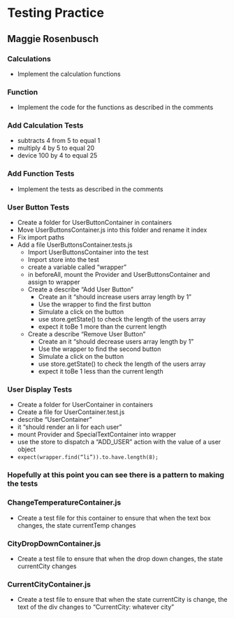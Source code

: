 # Testing Practice
## Maggie Rosenbusch

### Calculations
* Implement the calculation functions

### Function
* Implement the code for the functions as described in the comments

### Add Calculation Tests
* subtracts 4 from 5 to equal 1
* multiply 4 by 5 to equal 20
* device 100 by 4 to equal 25

### Add Function Tests
* Implement the tests as described in the comments

### User Button Tests
* Create a folder for UserButtonContainer in containers
* Move UserButtonsContainer.js into this folder and rename it index
* Fix import paths
* Add a file UserButtonsContainer.tests.js
    * Import UserButtonsContainer into the test
    * Import store into the test
    * create a variable called “wrapper”
    * in beforeAll, mount the Provider and UserButtonsContainer and assign to wrapper
    * Create a describe “Add User Button”
        * Create an it “should increase users array length by 1”
        * Use the wrapper to find the first button
        * Simulate a click on the button
        * use store.getState() to check the length of the users array
        * expect it toBe 1 more than the current length
    * Create a describe “Remove User Button”
        * Create an it “should decrease users array length by 1”
        * Use the wrapper to find the second button
        * Simulate a click on the button
        * use store.getState() to check the length of the users array
        * expect it toBe 1 less than the current length

### User Display Tests
* Create a folder for UserContainer in containers
* Create a file for UserContainer.test.js
* describe “UserContainer”
* it “should render an li for each user”
* mount Provider and SpecialTextContainer into wrapper
* use the store to dispatch a “ADD_USER” action with the value of a user object
* `expect(wrapper.find(“li”)).to.have.length(8);`

### Hopefully at this point you can see there is a pattern to making the tests

### ChangeTemperatureContainer.js
* Create a test file for this container to ensure that when the text box changes, the state currentTemp changes

### CityDropDownContainer.js
* Create a test file to ensure that when the drop down changes, the state currentCity changes

### CurrentCityContainer.js
* Create a test file to ensure that when the state currentCity is change, the text of the div changes to “CurrentCity: whatever city”
